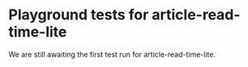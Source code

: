 # Playground tests for article-read-time-lite
We are still awaiting the first test run for article-read-time-lite.
